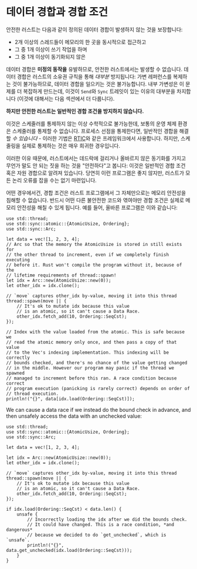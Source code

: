 # 데이터 경합과 경합 조건

안전한 러스트는 다음과 같이 정의된 데이터 경합이 발생하지 않는 것을 보장합니다:

* 2개 이상의 스레드들이 메모리의 한 곳을 동시적으로 접근하고
* 그 중 1개 이상이 쓰기 작업을 하며
* 그 중 1개 이상이 동기화되지 않은

데이터 경합은 **미정의 동작을** 유발하므로, 안전한 러스트에서는 발생할 수 없습니다. 데이터 경합은 러스트의 소유권 규칙을 통해 *대부분* 방지됩니다: 가변 레퍼런스를 복제하는 것이 불가능하므로, 데이터 경합을 일으키는 것은 불가능합니다. 
내부 가변성은 이 문제를 더 복잡하게 만드는데, 이것이 `Send`와 `Sync` 트레잇이 있는 이유의 대부분을 차지합니다 (이것에 대해서는 다음 섹션에서 더 다룹니다).

**하지만 안전한 러스트는 일반적인 경합 조건을 방지하지 않습니다.**

이것은 스케줄러를 통제하지 않는 이상 수학적으로 불가능한데, 보통의 운영 체제 환경은 스케줄러를 통제할 수 없습니다. 프로세스 선점을 통제한다면, 일반적인 경합을 해결할 *수 있습니다* - 
이러한 기법은 [RTIC](https://github.com/rtic-rs/rtic)와 같은 프레임워크에서 사용합니다. 하지만, 스케줄링을 실제로 통제하는 것은 매우 희귀한 경우입니다.

이러한 이유 때문에, 러스트에서는 데드락에 걸리거나 올바르지 않은 동기화를 가지고 무언가 말도 안 되는 짓을 하는 것을 "안전하다"고 봅니다: 이것은 일반적인 경합 조건 혹은 자원 경합으로 알려져 있습니다. 
당연히 이런 프로그램은 좋지 않지만, 러스트가 모든 논리 오류를 잡을 수는 없기 마련입니다.

어떤 경우에서건, 경합 조건은 러스트 프로그램에서 그 자체만으로는 메모리 안전성을 침해할 수 없습니다. 반드시 어떤 다른 불안전한 코드와 엮여야만 경합 조건은 실제로 메모리 안전성을 해칠 수 있게 됩니다.
예를 들어, 올바른 프로그램은 이와 같습니다:

```rust,no_run
use std::thread;
use std::sync::atomic::{AtomicUsize, Ordering};
use std::sync::Arc;

let data = vec![1, 2, 3, 4];
// Arc so that the memory the AtomicUsize is stored in still exists for
// the other thread to increment, even if we completely finish executing
// before it. Rust won't compile the program without it, because of the
// lifetime requirements of thread::spawn!
let idx = Arc::new(AtomicUsize::new(0));
let other_idx = idx.clone();

// `move` captures other_idx by-value, moving it into this thread
thread::spawn(move || {
    // It's ok to mutate idx because this value
    // is an atomic, so it can't cause a Data Race.
    other_idx.fetch_add(10, Ordering::SeqCst);
});

// Index with the value loaded from the atomic. This is safe because we
// read the atomic memory only once, and then pass a copy of that value
// to the Vec's indexing implementation. This indexing will be correctly
// bounds checked, and there's no chance of the value getting changed
// in the middle. However our program may panic if the thread we spawned
// managed to increment before this ran. A race condition because correct
// program execution (panicking is rarely correct) depends on order of
// thread execution.
println!("{}", data[idx.load(Ordering::SeqCst)]);
```

We can cause a data race if we instead do the bound check in advance, and then
unsafely access the data with an unchecked value:

```rust,no_run
use std::thread;
use std::sync::atomic::{AtomicUsize, Ordering};
use std::sync::Arc;

let data = vec![1, 2, 3, 4];

let idx = Arc::new(AtomicUsize::new(0));
let other_idx = idx.clone();

// `move` captures other_idx by-value, moving it into this thread
thread::spawn(move || {
    // It's ok to mutate idx because this value
    // is an atomic, so it can't cause a Data Race.
    other_idx.fetch_add(10, Ordering::SeqCst);
});

if idx.load(Ordering::SeqCst) < data.len() {
    unsafe {
        // Incorrectly loading the idx after we did the bounds check.
        // It could have changed. This is a race condition, *and dangerous*
        // because we decided to do `get_unchecked`, which is `unsafe`.
        println!("{}", data.get_unchecked(idx.load(Ordering::SeqCst)));
    }
}
```
